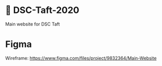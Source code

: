# 🚀 DSC-Taft-2020 #
Main website for DSC Taft
# Figma #
Wireframe: https://www.figma.com/files/project/9832364/Main-Website

